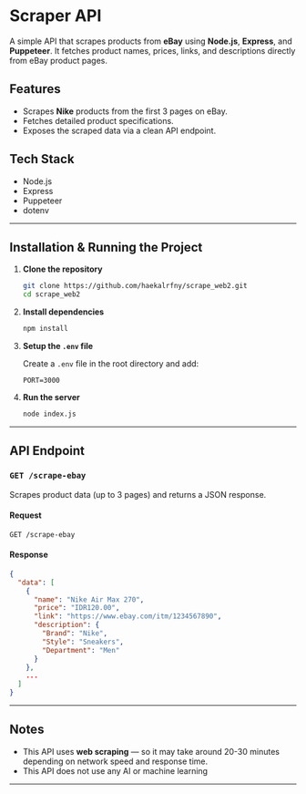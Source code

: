 # Scraper API

A simple API that scrapes products from **eBay** using **Node.js**, **Express**, and **Puppeteer**.
It fetches product names, prices, links, and descriptions directly from eBay product pages.

## Features

* Scrapes **Nike** products from the first 3 pages on eBay.
* Fetches detailed product specifications.
* Exposes the scraped data via a clean API endpoint.

## Tech Stack

* Node.js
* Express
* Puppeteer
* dotenv

---

## Installation & Running the Project

1. **Clone the repository**

   ```bash
   git clone https://github.com/haekalrfny/scrape_web2.git
   cd scrape_web2
   ```

2. **Install dependencies**

   ```bash
   npm install
   ```

3. **Setup the `.env` file**

   Create a `.env` file in the root directory and add:

   ```env
   PORT=3000
   ```

4. **Run the server**

   ```bash
   node index.js
   ```
---

## API Endpoint

### `GET /scrape-ebay`

Scrapes product data (up to 3 pages) and returns a JSON response.

#### Request

```http
GET /scrape-ebay
```

#### Response

```json
{
  "data": [
    {
      "name": "Nike Air Max 270",
      "price": "IDR120.00",
      "link": "https://www.ebay.com/itm/1234567890",
      "description": {
        "Brand": "Nike",
        "Style": "Sneakers",
        "Department": "Men"
      }
    },
    ...
  ]
}
```

---

## Notes

* This API uses **web scraping** — so it may take around 20-30 minutes depending on network speed and response time.
* This API does not use any AI or machine learning

---
